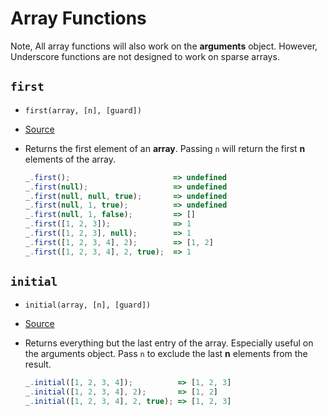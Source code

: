 # Array Functions

Note, All array functions will also work on the **arguments** object.
However, Underscore functions are not designed to work on sparse arrays.

## `first`

+ `first(array, [n], [guard])`
+ [Source](../modules/first.js)
+ Returns the first element of an **array**. Passing `n` will return the
  first **n** elements of the array.

  ``` javascript
  _.first();                       => undefined
  _.first(null);                   => undefined
  _.first(null, null, true);       => undefined
  _.first(null, 1, true);          => undefined
  _.first(null, 1, false);         => []
  _.first([1, 2, 3]);              => 1
  _.first([1, 2, 3], null);        => 1
  _.first([1, 2, 3, 4], 2);        => [1, 2]
  _.first([1, 2, 3, 4], 2, true);  => 1
  ```

## `initial`

+ `initial(array, [n], [guard])`
+ [Source](../modules/initial.js)
+ Returns everything but the last entry of the array. Especially useful
  on the arguments object. Pass `n` to exclude the last **n** elements
  from the result.

  ``` javascript
  _.initial([1, 2, 3, 4]);          => [1, 2, 3]
  _.initial([1, 2, 3, 4], 2);       => [1, 2]
  _.initial([1, 2, 3, 4], 2, true); => [1, 2, 3]
  ```